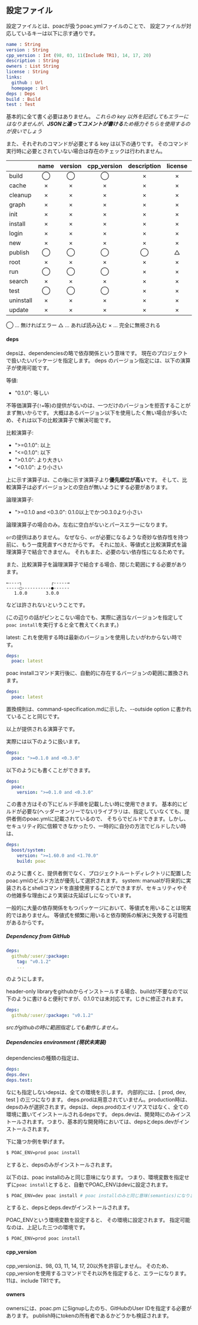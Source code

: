 ## 設定ファイル


設定ファイルとは、poacが扱うpoac.ymlファイルのことで、
設定ファイルが対応しているキーは以下に示す通りです。

```elm
name : String
version : String
cpp_version : Int (98, 03, 11(Include TR1), 14, 17, 20)
description : String
owners : List String
license : String
links:
  github : Url
  homepage : Url
deps : Deps
build : Build
test : Test
```

基本的に全て書く必要はありません。
*これらの key 以外を記述してもエラーにはなりませんが、**JSONと違ってコメントが書ける**ため極力そちらを使用するのが良いでしょう*

また、それぞれのコマンドが必要とする key は以下の通りです。
そのコマンド実行時に必要とされていない場合は存在のチェックは行われません。

|           | name | version | cpp_version | description | license | links | deps | build | test |
|:----------|:----:|:-------:|:-----------:|:-----------:|:-------:|:-----:|:----:|:-----:|:----:|
| build     | ◯    | ◯       | ◯           | ×           | ×       | ×     | ◯    | ◯     | ×    |
| cache     | ×    | ×       | ×           | ×           | ×       | ×     | ×    | ×     | ×    |
| cleanup   | ×    | ×       | ×           | ×           | ×       | ×     | ◯    | ×     | ×    |
| graph     | ×    | ×       | ×           | ×           | ×       | ×     | ◯    | ×     | ×    |
| init      | ×    | ×       | ×           | ×           | ×       | ×     | ×    | ×     | ×    |
| install   | ×    | ×       | ×           | ×           | ×       | ×     | ◯    | ×     | ×    |
| login     | ×    | ×       | ×           | ×           | ×       | ×     | ×    | ×     | ×    |
| new       | ×    | ×       | ×           | ×           | ×       | ×     | ×    | ×     | ×    |
| publish   | ◯    | ◯       | ◯           | ◯           | △       | △     | △    | △     | △    |
| root      | ×    | ×       | ×           | ×           | ×       | ×     | ×    | ×     | ×    |
| run       | ◯    | ◯       | ◯           | ×           | ×       | ×     | ◯    | ◯     | ×    |
| search    | ×    | ×       | ×           | ×           | ×       | ×     | ×    | ×     | ×    |
| test      | ◯    | ◯       | ◯           | ×           | ×       | ×     | ◯    | ◯     | ◯    |
| uninstall | ×    | ×       | ×           | ×           | ×       | ×     | ◯    | ×     | ×    |
| update    | ×    | ×       | ×           | ×           | ×       | ×     | ◯    | ×     | ×    |

◯ ... 無ければエラー
△ ... あれば読み込む
× ... 完全に無視される


#### deps
depsは、dependenciesの略で依存関係という意味です。
現在のプロジェクトで扱いたいパッケージを指定します。
deps のバージョン指定には、以下の演算子が使用可能です。

等値:
* "0.1.0": 等しい

不等価演算子(`!=`等)の提供がないのは、一つだけのバージョンを拒否することがまず無いからです。
大概はあるバージョン以下を使用したく無い場合が多いため、それは以下の比較演算子で解決可能です。

比較演算子:
* ">=0.1.0": 以上
* "<=0.1.0": 以下
* ">0.1.0": より大きい
* "<0.1.0": より小さい

上に示す演算子は、この後に示す演算子より**優先順位が高い**です。
そして、比較演算子は必ずバージョンとの空白が無いようにする必要があります。

論理演算子:
* ">=0.1.0 and <0.3.0": 0.1.0以上でかつ0.3.0より小さい

論理演算子の場合のみ。左右に空白がないとパースエラーになります。

`or`の提供はありません。
なぜなら、`or`が必要になるような奇妙な依存性を持つ前に、もう一度見直すべきだからです。
それに加え、等値式と比較演算式を論理演算子で結合できません。
それもまた、必要のない依存性になるためです。

また、比較演算子を論理演算子で結合する場合、閉じた範囲にする必要があります。
```
←----┐           ┌-----→
-----◯-----------●------
   1.0.0       3.0.0
```
などは許されないということです。

(この辺りの話がピンとこない場合でも、実際に適当なバージョンを指定して`poac install`を実行すると全て教えてくれます。)

latest:
これを使用する時は最新のバージョンを使用したいがわからない時です。
```yaml
deps:
  poac: latest
```
poac installコマンド実行後に、自動的に存在するバージョンの範囲に置換されます。
```yaml
deps:
  poac: latest
```
置換規則は、command-specification.mdに示した、--outside option に書かれていることと同じです。

以上が提供される演算子です。


実際には以下のように扱います。

```yaml
deps:
  poac: ">=0.1.0 and <0.3.0"
```
以下のようにも書くことができます。
```yaml
deps:
  poac:
    version: ">=0.1.0 and <0.3.0"
```
この書き方はその下にビルド手順を記載したい時に使用できます。
基本的にビルドが必要な(ヘッダーオンリーでない)ライブラリは、指定していなくても、提供者側のpoac.ymlに記載されているので、
そちらでビルドできます。しかし、セキュリティ的に信頼できなかったり、一時的に自分の方法でビルドしたい時は、
```yaml
deps:
  boost/system:
    version: ">=1.60.0 and <1.70.0"
    build: poac
```
のように書くと、提供者側でなく、プロジェクトルートディレクトリに配置したpoac.ymlのビルド方法が優先して選択されます。
system: manualが将来的に実装されるとshellコマンドを直接使用することができますが、セキュリティやその他雑多な理由により実装は先延ばしになっています。

一般的に大量の依存関係をもつパッケージにおいて、等値式を用いることは現実的ではありません。
等値式を頻繁に用いると依存関係の解決に失敗する可能性があるからです。


##### Dependency from GitHub
```yaml
deps:
  github/:user/:package:
    tag: "v0.1.2"
    ...
```
のようにします。

header-only libraryをgithubからインストールする場合、buildが不要なので以下のように書けると便利ですが、0.1.0では未対応です。じきに修正されます。
```yaml
deps:
  github/:user/:package: "v0.1.2"
```

*srcがgithubの時に範囲指定しても動作しません。*


##### Dependencies environment (現状未実装)

dependenciesの種類の指定は、
```yaml
deps:
deps.dev:
deps.test:
```
なにも指定しないdepsは、全ての環境を示します。
内部的には、[ prod, dev, test ] の三つになります。
deps.prodは用意されていません。production時は、depsのみが選択されます。depsは、deps.prodのエイリアスではなく、全ての環境に置いてインストールされるdepsです。
deps.devは、開発時にのみインストールされます。つまり、基本的な開発時においては、depsとdeps.devがインストールされます。
<!-- 開発時というのは、そのプロジェクト単体で使用する時で、
そのパッケージが別のパッケージに依存される時には当てはまりません。 -->

<!-- 依存パッケージの依存パッケージ等は、depsのみが対応しています。
その理由は、2階以上のパッケージに対して、developやtestは行わないためです。 -->

下に幾つか例を挙げます。

```bash
$ POAC_ENV=prod poac install
```
とすると、depsのみがインストールされます。

以下のは、poac installのみと同じ意味になります。
つまり、環境変数を指定せずに`poac install`とすると、自動でPOAC_ENVはdevに設定されます。
```bash
$ POAC_ENV=dev poac install # poac installのみと同じ意味(semantics)になります
```
とすると、depsとdeps.devがインストールされます。

POAC_ENVという環境変数を設定すると、
その環境に設定されます。
指定可能なのは、上記した三つの環境です。

```bash
$ POAC_ENV=prod poac install
```


#### cpp_version
cpp_versionは、98, 03, 11, 14, 17, 20以外を許容しません。
そのため、cpp_versionを使用するコマンドでそれ以外を指定すると、エラーになります。
11は、include TR1です。

#### owners
ownersには、poac.pm にSignupしたのち、GitHubのUser IDを指定する必要があります。
publish時にtokenの所有者であるかどうかも検証されます。

<!-- TODO: buildや他のKEY -->

<!-- #### See Also
[setting-file.md] -->
